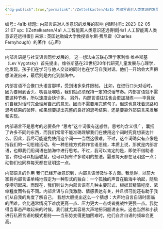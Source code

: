 ```yaml
---
{"dg-publish":true,"permalink":"/Zettelkasten/4a1b 内部言语对人类意识的发展的影响/","dgPassFrontmatter":true}
---
```


编号:: 4a1b
标题:: 内部言语对人类意识的发展的影响
创建时间:: 2023-02-05 21:07
up:: [[Zettelkasten/4a1 人工智能离人类意识还远得很\|4a1 人工智能离人类意识还远得很]]
来源:: 英国达勒姆大学教授查尔斯·费尼霍（Charles Fernyhough）的著作《心声》

---
内部言语是与社交语言同步发展的。
这一想法由苏联心理学家利维·维谷斯基（Lev Vygotsky）首先提出。维谷斯基在20世纪20年代研究儿童发展与心理学，他发现，孩子们在学习与他人交谈的同时也在学习自我对话。他们一开始会大声把想法说出来，最后则是内化到脑海中。

内部言语不会像口头语言那样，受到诸多条件限制。
比如，在进行口头对话时，因为要用到舌头、嘴唇及喉咙，我们就必须保持一定的说话节奏。内部言语就不需要这种节奏，所以速度会快许多。
另外，内部言语往往也会更加凝练——毕竟我们自我对话时完全理解自己的意思，因而不需要用完整句子。但这也意味着思路和思考结果的破碎，如果想要提出完整的良好的思考结果，还是要靠外部语言来发展和实现。

内部语言不是思考的必要条件
“思考”这个词很有迷惑性。思考的含义很广，囊括了许多不同的东西，而我们常常不能准确理解我们在使用这个词时究竟想表达什么。因此，我尽可能避免使用这个词——当然这很难。不过，这个词确实有点像是指我们的一切思维活动。有一种思维方式称作言语思维，本质上说，那就是内部言语，也即我们用词语在脑海中进行思考。不过，我可以肯定的是，即使不借助语言，你也可以相当聪慧，也可以拥有许多聪明的想法。婴孩每天都在证明这一点；动物们也同样每天都在证明这一点。

内部语言的作用
我们已经开始意识到，内部言语涉及许多方面。我觉得，以前大家将内部言语单纯地假定为一种形式的独白：一个孤独的声音在脑海中响起，随后便唠叨起来。而现在，我们则认为内部言语有几种主要形式，根据其精简程度、浓缩程度而各有不同。内部言语与自我激励、情感表达有关，并且很可能还有助于我们从自我的角度了解自己。
我想大胆提出这么一个猜想：大声地自言自语时面临的困难，会比通常情况下难度更高一点、压力更大一点或者挑战性更强一点。我觉得当事态严峻起来的时候，我们就尤其容易大声地把问题讲出来。这也当然和小孩进行私密言语的模式相符——当形势变得更加困难时，他们自言自语的频率会更高。